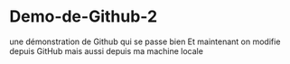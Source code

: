 # Demo-de-Github-2
une démonstration de Github qui se passe bien
Et maintenant on modifie depuis GitHub mais aussi depuis ma machine locale
